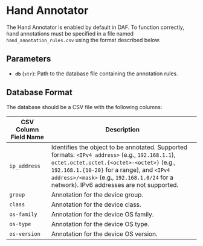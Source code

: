 # Hand Annotator

The Hand Annotator is enabled by default in DAF. To function correctly, hand annotations must be specified in a file named `hand_annotation_rules.csv` using the format described below.

## Parameters

- **`db`** (`str`): Path to the database file containing the annotation rules.

## Database Format

The database should be a CSV file with the following columns:

| CSV Column Field Name | Description |
|----------------------|-------------|
| `ip_address`         | Identifies the object to be annotated. Supported formats: `<IPv4 address>` (e.g., `192.168.1.1`), `octet.octet.octet.{<octet>-<octet>}` (e.g., `192.168.1.{10-20}` for a range), and `<IPv4 address>/<mask>` (e.g., `192.168.1.0/24` for a network). IPv6 addresses are not supported. |
| `group`              | Annotation for the device group. |
| `class`              | Annotation for the device class. |
| `os-family`          | Annotation for the device OS family. |
| `os-type`            | Annotation for the device OS type. |
| `os-version`         | Annotation for the device OS version. |
